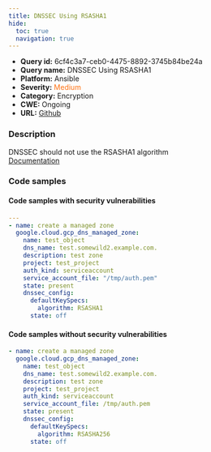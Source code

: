 ```yaml
---
title: DNSSEC Using RSASHA1
hide:
  toc: true
  navigation: true
---
```


<style>
  .highlight .hll {
    background-color: #ff171742;
  }
  .md-content {
    max-width: 1100px;
    margin: 0 auto;
  }
</style>

-   **Query id:** 6cf4c3a7-ceb0-4475-8892-3745b84be24a
-   **Query name:** DNSSEC Using RSASHA1
-   **Platform:** Ansible
-   **Severity:** <span style="color:#ff7213">Medium</span>
-   **Category:** Encryption
-   **CWE:** Ongoing
-   **URL:** [Github](https://github.com/Checkmarx/kics/tree/master/assets/queries/ansible/gcp/dnssec_using_rsasha1)

### Description
DNSSEC should not use the RSASHA1 algorithm<br>
[Documentation](https://docs.ansible.com/ansible/latest/collections/google/cloud/gcp_dns_managed_zone_module.html#return-dnssecConfig/defaultKeySpecs/algorithm)

### Code samples
#### Code samples with security vulnerabilities
```yaml title="Positive test num. 1 - yaml file" hl_lines="13"
---
- name: create a managed zone
  google.cloud.gcp_dns_managed_zone:
    name: test_object
    dns_name: test.somewild2.example.com.
    description: test zone
    project: test_project
    auth_kind: serviceaccount
    service_account_file: "/tmp/auth.pem"
    state: present
    dnssec_config:
      defaultKeySpecs:
        algorithm: RSASHA1
      state: off

```


#### Code samples without security vulnerabilities
```yaml title="Negative test num. 1 - yaml file"
- name: create a managed zone
  google.cloud.gcp_dns_managed_zone:
    name: test_object
    dns_name: test.somewild2.example.com.
    description: test zone
    project: test_project
    auth_kind: serviceaccount
    service_account_file: /tmp/auth.pem
    state: present
    dnssec_config:
      defaultKeySpecs:
        algorithm: RSASHA256
      state: off

```
